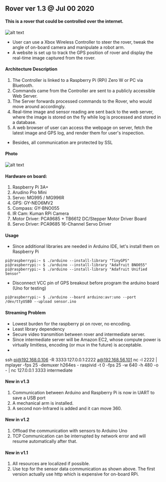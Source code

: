 ## Rover ver 1.3 @ Jul 00 2020
#### This is a rover that could be controlled over the internet.<br>
![alt text](https://raw.githubusercontent.com/xg590/rover/v1.1/github/architecture.png "architecture")
* User can use a Xbox Wireless Controller to steer the rover, tweak the angle of on-board camera and manipulate a robot arm. 
* A website is set up to track the GPS position of rover and display the real-time image captured from the rover. 
#### Architecture Description
1. The Controller is linked to a Raspberry Pi (RPi) Zero W or PC via Bluetooth.
2. Commands came from the Controller are sent to a publicly accessible Web Server.
3. The Server forwards processed commands to the Rover, who would move around accordingly. 
4. Real-time image and sensor reading are sent back to the web server, where the image is stored on the fly while log is processed and stored in a database.
6. A web browser of user can access the webpage on server, fetch the latest image and GPS log, and render them for user's inspection. 

* Besides, all communication are protected by SSL
#### Photo
![alt text](https://github.com/xg590/rover/blob/v1.2/github/photo.jpg "real rover")
#### Hardware on board:
  1. Raspberry Pi 3A+
  2. Arudino Pro Mini
  3. Servo: MG995 / MG996R
  4. GPS: GY-NEO6MV2
  5. Compass: GY-BNO055
  6. IR Cam: Kuman RPi Camera
  7. Motor Driver: PCA9685 + TB6612 DC/Stepper Motor Driver Board
  8. Servo Driver: PCA9685 16-Channel Servo Driver
#### Usage
* Since additional libraries are needed in Arduino IDE, let's install them on Raspberry Pi
```
pi@raspberrypi:~ $ ./arduino --install-library "TinyGPS" 
pi@raspberrypi:~ $ ./arduino --install-library "Adafruit BNO055" 
pi@raspberrypi:~ $ ./arduino --install-library "Adafruit Unified Sensor"
```
* Disconnect VCC pin of GPS breakout before program the arduino board (Uno for testing)
```
pi@raspberrypi:~ $ ./arduino --board arduino:avr:uno --port /dev/ttyUSB0 --upload sensor.ino 
```
#### Streaming Problem
* Lowest burden for the raspberry pi on rover, no encoding. 
* Least library dependency
* Secure video transmition between rover and intermediate server. 
* Since intermediate server will be Amazon EC2, whose compute power is virtually limitless, encoding (or mux in the future) is acceptable.
* 

ssh pi@192.168.0.106 -R 3333:127.0.0.1:2222 a@192.168.56.101
nc -l 2222 | mplayer -fps 25 -demuxer h264es -
raspivid -t 0 -fps 25 -w 640 -h 480 -o - | nc 127.0.0.1 3333
intermediate
#### New in v1.3 
1. Communication between Arduino and Raspberry Pi is now in UART to save a USB port
2. A mechanical arm is installed.
3. A second non-Infrared is added and it can move 360.

#### New in v1.2
1. Offload the communication with sensors to Arduino Uno
2. TCP Communication can be interrupted by network error and will resume automatically after that.
 
#### New in v1.1
1. All resources are localized if possible.
2. Use tcp for the sensor data communication as shown above. The first version actually use http which is expensive for on-board RPi. 
